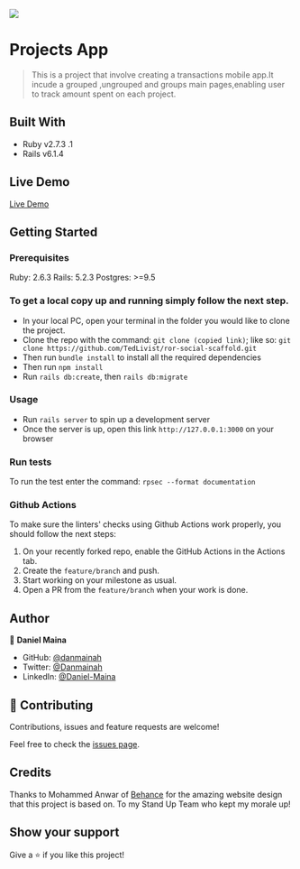 ![](https://img.shields.io/badge/Microverse-blueviolet)

# Projects App

> This is a project that involve creating a transactions mobile app.It incude a grouped ,ungrouped and groups main pages,enabling user to  track amount spent on each project.


## Built With

- Ruby v2.7.3 .1
- Rails v6.1.4

## Live Demo

[Live Demo](https://solai2.herokuapp.com/)

## Getting Started

### Prerequisites

Ruby: 2.6.3
Rails: 5.2.3
Postgres: >=9.5

### To get a local copy up and running simply follow the next step.

- In your local PC, open your terminal in the folder you would like to clone the project.
- Clone the repo with the command: `git clone (copied link)`; like so: `git clone https://github.com/TedLivist/ror-social-scaffold.git`
- Then run `bundle install` to install all the required dependencies
- Then run `npm install`
- Run `rails db:create`, then `rails db:migrate`

### Usage

- Run `rails server` to spin up a development server
- Once the server is up, open this link `http://127.0.0.1:3000` on your browser

### Run tests

To run the test enter the command: `rpsec --format documentation`

### Github Actions

To make sure the linters' checks using Github Actions work properly, you should follow the next steps:

1. On your recently forked repo, enable the GitHub Actions in the Actions tab.
2. Create the `feature/branch` and push.
3. Start working on your milestone as usual.
4. Open a PR from the `feature/branch` when your work is done.

## Author

👤 **Daniel Maina**

- GitHub: [@danmainah](https://github.com/danmainah)
- Twitter: [@Danmainah](https://twitter.com/dan_mainah)
- LinkedIn: [@Daniel-Maina](www.linkedin.com/in/daniel-maina-315a38191)


## 🤝 Contributing

Contributions, issues and feature requests are welcome!

Feel free to check the [issues page](issues/).

## Credits
Thanks to Mohammed Anwar of [Behance](https://www.behance.net/gallery/24796463/ZATTIX) for the amazing website design that this project is based on.
To my Stand Up Team who kept my morale up!

## Show your support

Give a ⭐️ if you like this project!